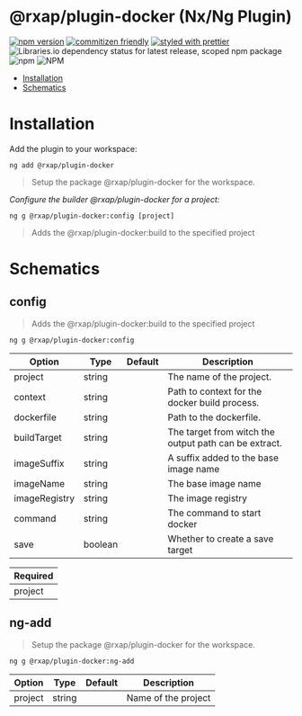 @rxap/plugin-docker (Nx/Ng Plugin)
======

[![npm version](https://img.shields.io/npm/v/@rxap/plugin-docker?style=flat-square)](https://www.npmjs.com/package/@rxap/plugin-docker)
[![commitizen friendly](https://img.shields.io/badge/commitizen-friendly-brightgreen.svg?style=flat-square)](https://commitizen.github.io/cz-cli/)
[![styled with prettier](https://img.shields.io/badge/styled_with-prettier-ff69b4.svg?style=flat-square)](https://github.com/prettier/prettier)
![Libraries.io dependency status for latest release, scoped npm package](https://img.shields.io/librariesio/release/npm/@rxap/plugin-docker)
![npm](https://img.shields.io/npm/dm/@rxap/plugin-docker)
![NPM](https://img.shields.io/npm/l/@rxap/plugin-docker)

> 

- [Installation](#installation)
- [Schematics](#schematics)

# Installation

Add the plugin to your workspace:

```
ng add @rxap/plugin-docker
```

> Setup the package @rxap/plugin-docker for the workspace.


*Configure the builder @rxap/plugin-docker for a project:*

```
ng g @rxap/plugin-docker:config [project]
```

> Adds the @rxap/plugin-docker:build to the specified project

# Schematics

## config
> Adds the @rxap/plugin-docker:build to the specified project

```
ng g @rxap/plugin-docker:config
```

Option | Type | Default | Description
--- | --- | --- | ---
project | string |  | The name of the project.
context | string |  | Path to context for the docker build process.
dockerfile | string |  | Path to the dockerfile.
buildTarget | string |  | The target from witch the output path can be extract.
imageSuffix | string |  | A suffix added to the base image name
imageName | string |  | The base image name
imageRegistry | string |  | The image registry
command | string |  | The command to start docker
save | boolean |  | Whether to create a save target

| Required |
| --- |
| project |

## ng-add
> Setup the package @rxap/plugin-docker for the workspace.

```
ng g @rxap/plugin-docker:ng-add
```

Option | Type | Default | Description
--- | --- | --- | ---
project | string |  | Name of the project

